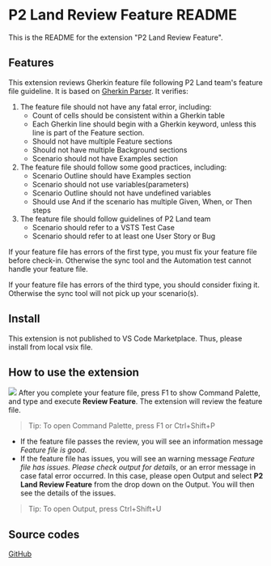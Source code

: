 # P2 Land Review Feature README

This is the README for the extension "P2 Land Review Feature".  

## Features

This extension reviews Gherkin feature file following P2 Land team's feature file guideline. It is based on [Gherkin Parser](https://github.com/cucumber/gherkin-javascript). It verifies:

1. The feature file should not have any fatal error, including:
   * Count of cells should be consistent within a Gherkin table
   * Each Gherkin line should begin with a Gherkin keyword, unless this line is part of the Feature section.
   * Should not have multiple Feature sections
   * Should not have multiple Background sections
   * Scenario should not have Examples section
2. The feature file should follow some good practices, including:
   * Scenario Outline should have Examples section
   * Scenario should not use variables(parameters) 
   * Scenario Outline should not have undefined variables
   * Should use And if the scenario has multiple Given, When, or Then steps
3. The feature file should follow guidelines of P2 Land team
   * Scenario should refer to a VSTS Test Case
   * Scenario should refer to at least one User Story or Bug

If your feature file has errors of the first type, you must fix your feature file before check-in. Otherwise the sync tool and the Automation test cannot handle your feature file.

If your feature file has errors of the third type, you should consider fixing it. Otherwise the sync tool will not pick up your scenario(s).

## Install
This extension is not published to VS Code Marketplace. Thus, please install from local vsix file.

## How to use the extension
![](https://raw.githubusercontent.com/chongtian/ReviewP2LandFeature/master/img/HowToUse.gif)
After you complete your feature file, press F1 to show Command Palette, and type and execute **Review Feature**. The extension will review the feature file.
> Tip: To open Command Palette, press F1 or Ctrl+Shift+P
>
- If the feature file passes the review, you will see an information message *Feature file is good*.
- If the feature file has issues, you will see an warning message *Feature file has issues. Please check output for details*, or an error message in case fatal error occurred. In this case, please open Output and select **P2 Land Review Feature** from the drop down on the Output. You will then see the details of the issues.

> Tip: To open Output, press Ctrl+Shift+U

## Source codes
[GitHub](https://github.com/chongtian/ReviewP2LandFeature)


